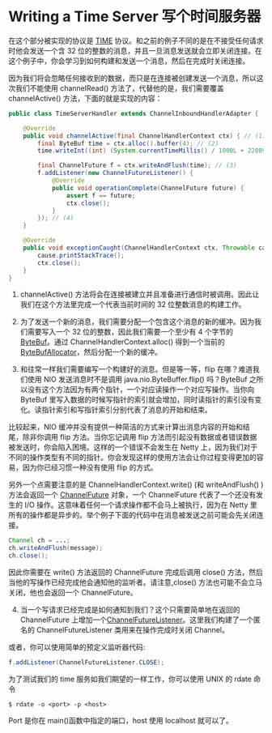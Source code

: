 # Writing a Time Server 写个时间服务器

在这个部分被实现的协议是 [TIME](http://tools.ietf.org/html/rfc868) 协议。和之前的例子不同的是在不接受任何请求时他会发送一个含 32 位的整数的消息，并且一旦消息发送就会立即关闭连接。在这个例子中，你会学习到如何构建和发送一个消息，然后在完成时关闭连接。

因为我们将会忽略任何接收到的数据，而只是在连接被创建发送一个消息，所以这次我们不能使用 channelRead() 方法了，代替他的是，我们需要覆盖 channelActive() 方法，下面的就是实现的内容：

```java
public class TimeServerHandler extends ChannelInboundHandlerAdapter {

	@Override
	public void channelActive(final ChannelHandlerContext ctx) { // (1)
		final ByteBuf time = ctx.alloc().buffer(4); // (2)
		time.writeInt((int) (System.currentTimeMillis() / 1000L + 2208988800L));

		final ChannelFuture f = ctx.writeAndFlush(time); // (3)
		f.addListener(new ChannelFutureListener() {
			@Override
			public void operationComplete(ChannelFuture future) {
				assert f == future;
				ctx.close();
			}
		}); // (4)
	}

	@Override
	public void exceptionCaught(ChannelHandlerContext ctx, Throwable cause) {
		cause.printStackTrace();
		ctx.close();
	}
}
```

1. channelActive() 方法将会在连接被建立并且准备进行通信时被调用。因此让我们在这个方法里完成一个代表当前时间的 32 位整数消息的构建工作。

2. 为了发送一个新的消息，我们需要分配一个包含这个消息的新的缓冲。因为我们需要写入一个 32 位的整数，因此我们需要一个至少有 4 个字节的 [ByteBuf](http://netty.io/4.0/api/io/netty/buffer/ByteBuf.html)。通过 ChannelHandlerContext.alloc() 得到一个当前的[ByteBufAllocator](http://netty.io/4.0/api/io/netty/buffer/ByteBufAllocator.html)，然后分配一个新的缓冲。

3. 和往常一样我们需要编写一个构建好的消息。但是等一等，flip 在哪？难道我们使用 NIO 发送消息时不是调用 java.nio.ByteBuffer.flip() 吗？ByteBuf 之所以没有这个方法因为有两个指针，一个对应读操作一个对应写操作。当你向 ByteBuf 里写入数据的时候写指针的索引就会增加，同时读指针的索引没有变化。读指针索引和写指针索引分别代表了消息的开始和结束。

比较起来，NIO 缓冲并没有提供一种简洁的方式来计算出消息内容的开始和结尾，除非你调用 flip 方法。当你忘记调用 flip 方法而引起没有数据或者错误数据被发送时，你会陷入困境。这样的一个错误不会发生在 Netty 上，因为我们对于不同的操作类型有不同的指针。你会发现这样的使用方法会让你过程变得更加的容易，因为你已经习惯一种没有使用 flip 的方式。

另外一个点需要注意的是 ChannelHandlerContext.write() (和 writeAndFlush() )方法会返回一个 [ChannelFuture](http://netty.io/4.0/api/io/netty/channel/ChannelFuture.html) 对象，一个 ChannelFuture 代表了一个还没有发生的 I/O 操作。这意味着任何一个请求操作都不会马上被执行，因为在 Netty 里所有的操作都是异步的。举个例子下面的代码中在消息被发送之前可能会先关闭连接。

```java
Channel ch = ...;
ch.writeAndFlush(message);
ch.close();
```

因此你需要在 write() 方法返回的 ChannelFuture 完成后调用 close() 方法，然后当他的写操作已经完成他会通知他的监听者。请注意,close() 方法也可能不会立马关闭，他也会返回一个 ChannelFuture。

4. 当一个写请求已经完成是如何通知到我们？这个只需要简单地在返回的 ChannelFuture 上增加一个[ChannelFutureListener](http://netty.io/4.0/api/io/netty/channel/ChannelFutureListener.html)。这里我们构建了一个匿名的 ChannelFutureListener 类用来在操作完成时关闭 Channel。

或者，你可以使用简单的预定义监听器代码:

```java
f.addListener(ChannelFutureListener.CLOSE);
```

为了测试我们的 time 服务如我们期望的一样工作，你可以使用 UNIX 的 rdate 命令

```SHELL
$ rdate -o <port> -p <host>
```

Port 是你在 main()函数中指定的端口，host 使用 localhost 就可以了。
